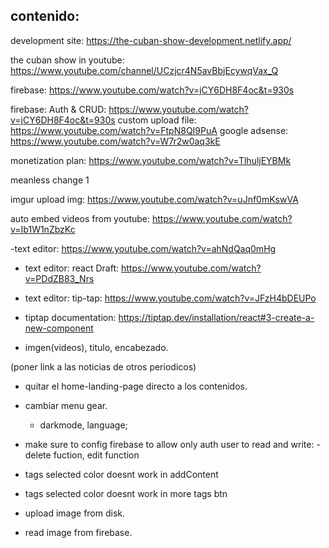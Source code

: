 ## contenido: 

development site: https://the-cuban-show-development.netlify.app/

the cuban show in youtube: https://www.youtube.com/channel/UCzjcr4N5avBbjEcywqVax_Q

firebase: https://www.youtube.com/watch?v=jCY6DH8F4oc&t=930s

firebase: Auth & CRUD: https://www.youtube.com/watch?v=jCY6DH8F4oc&t=930s
custom upload file: https://www.youtube.com/watch?v=FtpN8QI9PuA
google  adsense: https://www.youtube.com/watch?v=W7r2w0aq3kE

monetization plan: https://www.youtube.com/watch?v=TlhuljEYBMk

meanless change 1

imgur upload img: https://www.youtube.com/watch?v=uJnf0mKswVA 

auto embed videos from youtube: https://www.youtube.com/watch?v=Ib1W1nZbzKc

-text editor: https://www.youtube.com/watch?v=ahNdQaq0mHg
- text editor: react Draft: https://www.youtube.com/watch?v=PDdZB83_Nrs
- text editor: tip-tap: https://www.youtube.com/watch?v=JFzH4bDEUPo
- tiptap documentation: https://tiptap.dev/installation/react#3-create-a-new-component

- imgen(videos), titulo, encabezado.

(poner link a las noticias de otros periodicos)

- quitar el home-landing-page directo a los contenidos.

- cambiar menu gear. 
    - darkmode, language;

- make sure to config firebase to allow only auth user to read and write: - delete fuction, edit function

- tags selected color doesnt work in addContent
- tags selected color doesnt work in more tags btn

- upload image from disk.
- read image from firebase.
